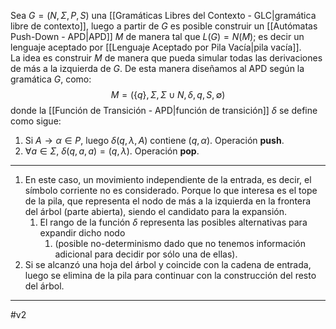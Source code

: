 Sea $G = (N, \Sigma, P, S)$ una [[Gramáticas Libres del Contexto - GLC|gramática libre de contexto]], luego a partir de $G$ es posible construir un [[Autómatas Push-Down - APD|APD]] $M$ de manera tal que $L(G) = N(M)$; es decir un lenguaje aceptado por [[Lenguaje Aceptado por Pila Vacía|pila vacía]].  
La idea es construir $M$ de manera que pueda simular todas las derivaciones de más a la izquierda de $G$. De esta manera diseñamos al APD según la gramática $G$, como:
$$M = (\{q\}, \Sigma, \Sigma \cup N, \delta, q, S, \emptyset)$$
donde la [[Función de Transición - APD|función de transición]] $\delta$ se define como sigue:
1. Si $A \rightarrow \alpha \in P$, luego $\delta(q, \lambda, A)$ contiene $(q, \alpha)$. Operación **push**.
2. $\forall a \in \Sigma$, $\delta(q, a, a) = {(q, \lambda)}$. Operación **pop**.
***
1. En este caso, un movimiento independiente de la entrada, es decir, el símbolo corriente no es considerado. Porque lo que interesa es el tope de la pila, que representa el nodo de más a la izquierda en la frontera del árbol (parte abierta), siendo el candidato para la expansión. 
	1. El rango de la función $\delta$ representa las posibles alternativas para expandir dicho nodo 
		1. (posible no-determinismo dado que no tenemos información adicional para decidir por sólo una de ellas).
2. Si se alcanzó una hoja del árbol y coincide con la cadena de entrada, luego se elimina de la pila para continuar con la construcción del resto del árbol.

***
#v2 